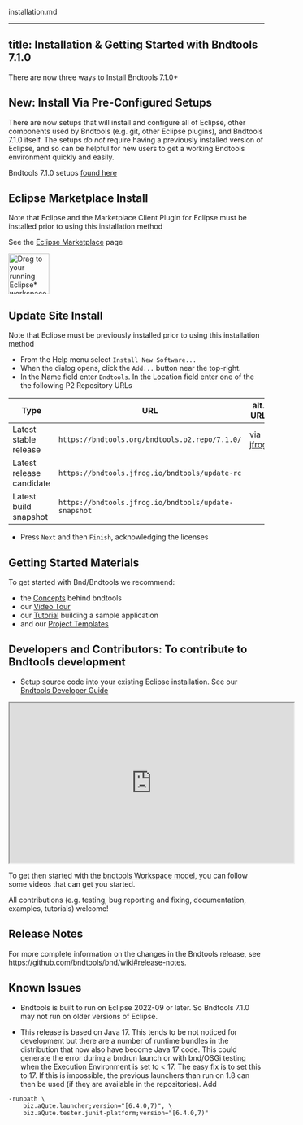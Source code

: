 installation.md

---
title: Installation & Getting Started with Bndtools 7.1.0
---

There are now three ways to Install Bndtools 7.1.0+

## New: Install Via Pre-Configured Setups
There are now setups that will install and configure all of Eclipse, other components used by Bndtools (e.g. git, other Eclipse plugins), and Bndtools 7.1.0 itself.  The setups *do not* require having a previously installed version of Eclipse, and so can be helpful for new users to get a working Bndtools environment quickly and easily.

Bndtools 7.1.0 setups [found here](https://bndtools.org/bndtools.p2.repo/)

## Eclipse Marketplace Install

Note that Eclipse and the Marketplace Client Plugin for Eclipse must be installed prior to using this installation method

See the [Eclipse Marketplace](https://marketplace.eclipse.org/content/bndtools) page

<a href="https://marketplace.eclipse.org/marketplace-client-intro?mpc_install=1220" class="drag" title="Drag to your running Eclipse* workspace. *Requires Eclipse Marketplace Client">
<img style="width:80px;" typeof="foaf:Image" class="img-responsive" src="https://marketplace.eclipse.org/modules/custom/eclipsefdn/eclipsefdn_marketplace/images/btn-install.svg" alt="Drag to your running Eclipse* workspace. *Requires Eclipse Marketplace Client" />
</a>

## Update Site Install

Note that Eclipse must be previously installed prior to using this installation method

* From the Help menu select `Install New Software...` 
* When the dialog opens, click the `Add...` button near the top-right.
* In the Name field enter `Bndtools`. In the Location field enter one of the the following P2 Repository URLs

| Type                       |URL                                                    |alt. URL|
|----------------------------|-------------------------------------------------------|--|
| Latest stable release      | `https://bndtools.org/bndtools.p2.repo/7.1.0/`       | via [jfrog](https://bndtools.jfrog.io/bndtools/update-latest)  |
| Latest release candidate   | `https://bndtools.jfrog.io/bndtools/update-rc`          ||
| Latest build snapshot      | `https://bndtools.jfrog.io/bndtools/update-snapshot`    ||

* Press `Next` and then `Finish`, acknowledging the licenses

## Getting Started Materials

To get started with Bnd/Bndtools we recommend:
- the [Concepts](concepts.html) behind bndtools
- our [Video Tour](/workspace.html)
- our [Tutorial](tutorial.html) building a sample application
- and our [Project Templates](/manual/templates.html)

## Developers and Contributors: To contribute to Bndtools development 

- Setup source code into your existing Eclipse installation. See our [Bndtools Developer Guide](/development.html)

<iframe width="560" height="315" src="https://www.youtube-nocookie.com/embed/Ry6XNGm7C-k" frameborder="1" allow="accelerometer; autoplay; encrypted-media; gyroscope; picture-in-picture" allowfullscreen></iframe>

To get then started with the [bndtools Workspace model](workspace.html), you can follow some videos that can get you started.

All contributions (e.g. testing, bug reporting and fixing, documentation, examples, tutorials) welcome! 

## Release Notes

For more complete information on the changes in the Bndtools release, see <https://github.com/bndtools/bnd/wiki#release-notes>.

## Known Issues

* Bndtools is built to run on Eclipse 2022-09 or later. So Bndtools 7.1.0 may not run on older versions of Eclipse.

* This release is based on Java 17. This tends to be not noticed for development but there are a number of runtime bundles in the distribution that now also have become Java 17 code. This could generate the error during a bndrun launch or with bnd/OSGi testing when the Execution Environment is set to < 17. The easy fix is to set this to 17. If this is impossible, the previous launchers than run on 1.8 can then be used (if they are available in the repositories). Add
```
-runpath \
    biz.aQute.launcher;version="[6.4.0,7)", \
    biz.aQute.tester.junit-platform;version="[6.4.0,7)"
```

